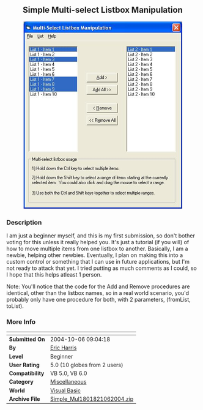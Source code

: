 ﻿<div align="center">

## Simple Multi\-select Listbox Manipulation

<img src="PIC20041061250476276.JPG">
</div>

### Description

I am just a beginner myself, and this is my first submission, so don't bother voting for this unless it really helped you. It's just a tutorial (if you will) of how to move multiple items from one listbox to another. Basically, I am a newbie, helping other newbies. Eventually, I plan on making this into a custom control or something that I can use in future applications, but I'm not ready to attack that yet. I tried putting as much comments as I could, so I hope that this helps atleast 1 person.

Note: You'll notice that the code for the Add and Remove procedures are identical, other than the listbox names, so in a real world scenario, you'd probably only have one procedure for both, with 2 parameters, (fromList, toList).
 
### More Info
 


<span>             |<span>
---                |---
**Submitted On**   |2004-10-06 09:04:18
**By**             |[Eric Harris](https://github.com/Planet-Source-Code/PSCIndex/blob/master/ByAuthor/eric-harris.md)
**Level**          |Beginner
**User Rating**    |5.0 (10 globes from 2 users)
**Compatibility**  |VB 5\.0, VB 6\.0
**Category**       |[Miscellaneous](https://github.com/Planet-Source-Code/PSCIndex/blob/master/ByCategory/miscellaneous__1-1.md)
**World**          |[Visual Basic](https://github.com/Planet-Source-Code/PSCIndex/blob/master/ByWorld/visual-basic.md)
**Archive File**   |[Simple\_Mul1801821062004\.zip](https://github.com/Planet-Source-Code/eric-harris-simple-multi-select-listbox-manipulation__1-56564/archive/master.zip)








